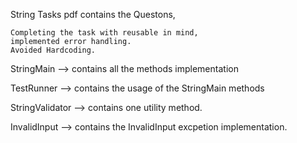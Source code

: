 String Tasks pdf contains the Questons,

	Completing the task with reusable in mind,
	implemented error handling.
	Avoided Hardcoding. 
	
StringMain --> contains all the methods implementation


TestRunner --> contains the usage of the StringMain methods


StringValidator --> contains one utility method.


InvalidInput --> contains the InvalidInput excpetion implementation.
